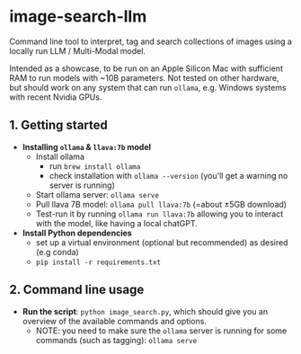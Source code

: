 # image-search-llm

Command line tool to interpret, tag and search collections of images using a locally run LLM / Multi-Modal model.

Intended as a showcase, to be run on an Apple Silicon Mac with sufficient RAM to run models with ~10B parameters.  Not tested on other hardware,
but should work on any system that can run `ollama`, e.g. Windows systems with recent Nvidia GPUs.

## 1. Getting started

- **Installing `ollama` & `llava:7b` model**
  - Install ollama
    - run `brew install ollama`
    - check installation with `ollama --version`  (you'll get a warning no server is running)
  - Start ollama server: `ollama serve`
  - Pull llava 7B model: `ollama pull llava:7b`   (=about ±5GB download)
  - Test-run it by running `ollama run llava:7b` allowing you to interact with the model, like having a local chatGPT.
- **Install Python dependencies**
  - set up a virtual environment (optional but recommended) as desired (e.g conda)
  - `pip install -r requirements.txt`

## 2. Command line usage

- **Run the script**: `python image_search.py`, which should give you an overview of the available commands and options.
  - NOTE: you need to make sure the `ollama` server is running for some commands (such as tagging): `ollama serve`
